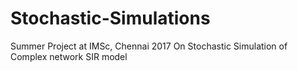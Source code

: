 # Stochastic-Simulations
Summer Project at IMSc, Chennai 2017
On Stochastic Simulation of Complex network SIR model
